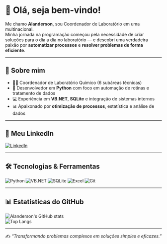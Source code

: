 # 👋 Olá, seja bem-vindo!

Me chamo **Alanderson**, sou Coordenador de Laboratório em uma multinacional.  
Minha jornada na programação começou pela necessidade de criar soluções para o dia a dia no laboratório — e descobri uma verdadeira paixão por **automatizar processos** e **resolver problemas de forma eficiente**.

---

## 🚀 Sobre mim
- 👨‍🔬 Coordenador de Laboratório Químico (6 subáreas técnicas)  
- 🐍 Desenvolvedor em **Python** com foco em automação de rotinas e tratamento de dados  
- 💻 Experiência em **VB.NET**, **SQLite** e integração de sistemas internos  
- 📊 Apaixonado por **otimização de processos**, estatística e análise de dados  

---

## 🔗 Meu LinkedIn
[![LinkedIn](https://img.shields.io/badge/LinkedIn-blue?style=for-the-badge&logo=linkedin&logoColor=white)](https://www.linkedin.com/in/SEU-LINKEDIN)

---

## 🛠️ Tecnologias & Ferramentas
![Python](https://img.shields.io/badge/Python-3776AB?style=for-the-badge&logo=python&logoColor=white)
![VB.NET](https://img.shields.io/badge/VB.NET-512BD4?style=for-the-badge&logo=.net&logoColor=white)
![SQLite](https://img.shields.io/badge/SQLite-07405E?style=for-the-badge&logo=sqlite&logoColor=white)
![Excel](https://img.shields.io/badge/Excel-217346?style=for-the-badge&logo=microsoft-excel&logoColor=white)
![Git](https://img.shields.io/badge/Git-F05032?style=for-the-badge&logo=git&logoColor=white)

---

## 📊 Estatísticas do GitHub
![Alanderson's GitHub stats](https://github-readme-stats.vercel.app/api?username=AlandersonBatista&show_icons=true&theme=dracula)  
![Top Langs](https://github-readme-stats.vercel.app/api/top-langs/?username=AlandersonBatista&layout=compact&theme=dracula)

---

✍️ *“Transformando problemas complexos em soluções simples e eficazes.”*
